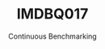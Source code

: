 ---
layout: default
title: IMDBQ017
subtitle: Continuous Benchmarking
selected: IMDB
expanded: Benchmarking
benchmark: /individual_results/IMDBQ017.html
---